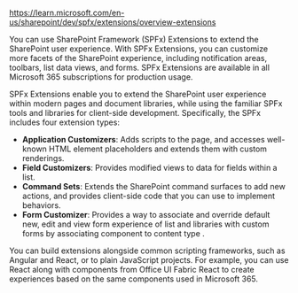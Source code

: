 https://learn.microsoft.com/en-us/sharepoint/dev/spfx/extensions/overview-extensions

You can use SharePoint Framework (SPFx) Extensions to extend the SharePoint user experience. With SPFx Extensions, you can customize more facets of the SharePoint experience, including notification areas, toolbars, list data views, and forms. SPFx Extensions are available in all Microsoft 365 subscriptions for production usage.

SPFx Extensions enable you to extend the SharePoint user experience within modern pages and document libraries, while using the familiar SPFx tools and libraries for client-side development. Specifically, the SPFx includes four extension types:

- **Application Customizers**: Adds scripts to the page, and accesses well-known HTML element placeholders and extends them with custom renderings.
- **Field Customizers**: Provides modified views to data for fields within a list.
- **Command Sets**: Extends the SharePoint command surfaces to add new actions, and provides client-side code that you can use to implement behaviors.
- **Form Customizer**: Provides a way to associate and override default new, edit and view form experience of list and libraries with custom forms by associating component to content type .

You can build extensions alongside common scripting frameworks, such as Angular and React, or to plain JavaScript projects. For example, you can use React along with components from Office UI Fabric React to create experiences based on the same components used in Microsoft 365.